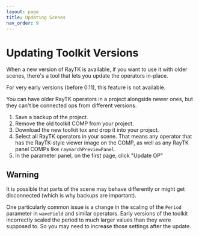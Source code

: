```yaml
---
layout: page
title: Updating Scenes
nav_order: 9
---
```


# Updating Toolkit Versions

When a new version of RayTK is available, if you want to use it with older scenes, there's a tool that lets you update the operators in-place.

For very early versions (before 0.11), this feature is not available.

You can have older RayTK operators in a project alongside newer ones, but they can't be connected ops from different versions.

1. Save a backup of the project.
1. Remove the old toolkit COMP from your project.
1. Download the new toolkit tox and drop it into your project.
1. Select all RayTK operators in your scene. That means any operator that has the RayTK-style viewer image on the COMP, as well as any RayTK panel COMPs like `raymarchPreviewPanel`.
1. In the parameter panel, on the first page, click "Update OP"

## Warning

It is possible that parts of the scene may behave differently or might get disconnected (which is why backups are important).

One particularly common issue is a change in the scaling of the `Period` parameter in `waveField` and similar operators. Early versions of the toolkit incorrectly scaled the period to much larger values than they were supposed to. So you may need to increase those settings after the update.

